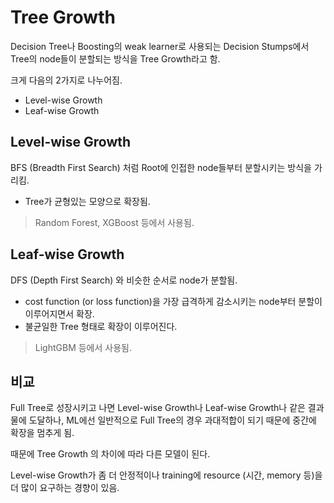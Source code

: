 # Tree Growth

Decision Tree나 Boosting의 weak learner로 사용되는 Decision Stumps에서 Tree의 node들이 분할되는 방식을 Tree Growth라고 함.

크게 다음의 2가지로 나누어짐.

* Level-wise Growth
* Leaf-wise Growth

## Level-wise Growth

BFS (Breadth First Search) 처럼 Root에 인접한 node들부터 분할시키는 방식을 가리킴.

* Tree가 균형있는 모양으로 확장됨.

> Random Forest, XGBoost 등에서 사용됨.  

## Leaf-wise Growth

DFS (Depth First Search) 와 비슷한 순서로 node가 분할됨.

* cost function (or loss function)을 가장 급격하게 감소시키는 node부터 분할이 이루어지면서 확장.
* 불균일한 Tree 형태로 확장이 이루어진다.

> LightGBM 등에서 사용됨.

## 비교

Full Tree로 성장시키고 나면 Level-wise Growth나 Leaf-wise Growth나 같은 결과물에 도달하나, ML에선 일반적으로 Full Tree의 경우 과대적합이 되기 때문에 중간에 확장을 멈추게 됨.  

때문에 Tree Growth 의 차이에 따라 다른 모델이 된다.

Level-wise Growth가 좀 더 안정적이나 training에 resource (시간, memory 등)을 더 많이 요구하는 경향이 있음.

